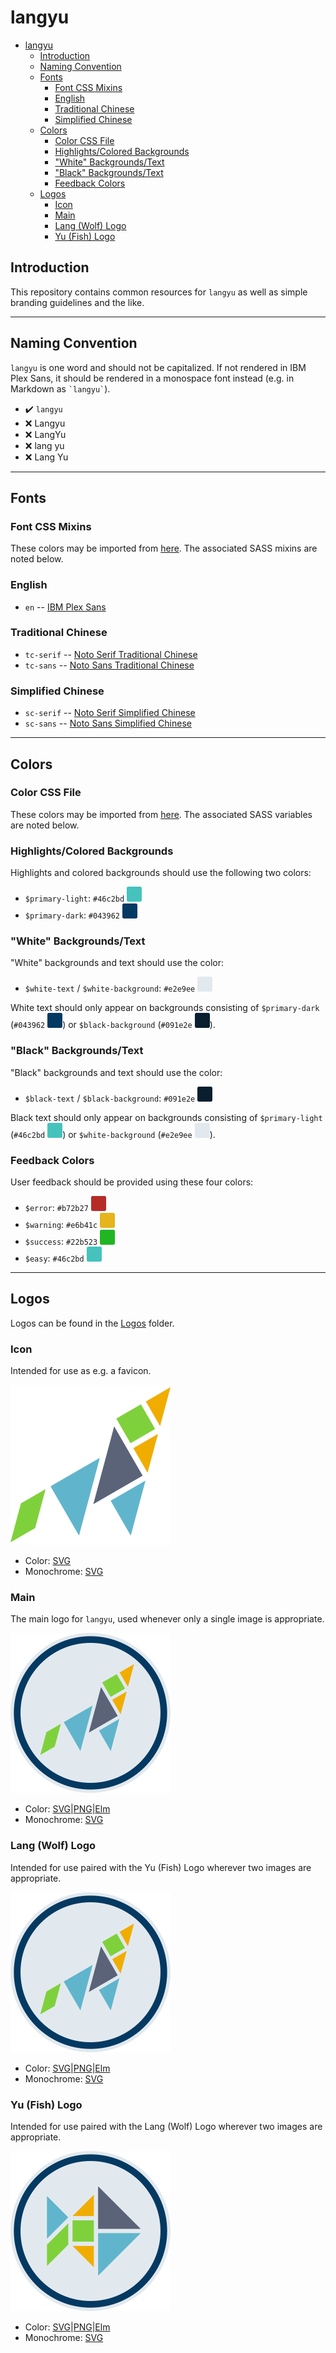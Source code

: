 # langyu

* [langyu](#langyu)
  * [Introduction](#introduction)
  * [Naming Convention](#naming-convention)
  * [Fonts](#fonts)
    * [Font CSS Mixins](#font-css-mixins)
    * [English](#english)
    * [Traditional Chinese](#traditional-chinese)
    * [Simplified Chinese](#simplified-chinese)
  * [Colors](#colors)
    * [Color CSS File](#color-css-file)
    * [Highlights/Colored Backgrounds](#highlightscolored-backgrounds)
    * ["White" Backgrounds/Text](#white-backgroundstext)
    * ["Black" Backgrounds/Text](#black-backgroundstext)
    * [Feedback Colors](#feedback-colors)
  * [Logos](#logos)
    * [Icon](#icon)
    * [Main](#main)
    * [Lang (Wolf) Logo](#lang-wolf-logo)
    * [Yu (Fish) Logo](#yu-fish-logo)

## Introduction

This repository contains common resources for `langyu` as well as simple
branding guidelines and the like.

---

## Naming Convention

`langyu` is one word and should not be capitalized.  If not rendered in
IBM Plex Sans, it should be rendered in a monospace font instead (e.g. in
Markdown as `` `langyu` ``).

* :heavy_check_mark: `langyu`
* :x: Langyu
* :x: LangYu
* :x: lang yu
* :x: Lang Yu

---

## Fonts

### Font CSS Mixins

These colors may be imported from [here](./Fonts/_fonts.scss).  The associated
SASS mixins are noted below.

### English

* `en` -- [IBM Plex Sans](https://fonts.google.com/specimen/IBM+Plex+Sans)

### Traditional Chinese

* `tc-serif` -- [Noto Serif Traditional Chinese](https://fonts.google.com/noto/specimen/Noto+Serif+TC)
* `tc-sans` -- [Noto Sans Traditional Chinese](https://fonts.google.com/noto/specimen/Noto+Sans+TC)

### Simplified Chinese

* `sc-serif` -- [Noto Serif Simplified Chinese](https://fonts.google.com/noto/specimen/Noto+Serif+SC)
* `sc-sans` -- [Noto Sans Simplified Chinese](https://fonts.google.com/noto/specimen/Noto+Sans+SC)

---

## Colors

### Color CSS File

These colors may be imported from [here](./Colors/_colors.scss).  The associated
SASS variables are noted below.

### Highlights/Colored Backgrounds

Highlights and colored backgrounds should use the following two colors:

* `$primary-light`: `#46c2bd` ![a cyan color swatch](./Colors/46c2bd.svg)
* `$primary-dark`: `#043962` ![a dark blue color swatch](./Colors/043962.svg)

### "White" Backgrounds/Text

"White" backgrounds and text should use the color:

* `$white-text` / `$white-background`: `#e2e9ee`
  ![an off-white color swatch](./Colors/e2e9ee.svg)

White text should only appear on backgrounds consisting of `$primary-dark`
(`#043962` ![a dark blue color swatch](./Colors/043962.svg)) or
`$black-background` (`#091e2e` ![a near-black, blue-grey color swatch](./Colors/091e2e.svg)).

### "Black" Backgrounds/Text

"Black" backgrounds and text should use the color:

* `$black-text` / `$black-background`: `#091e2e`
  ![a near-black, blue-grey color swatch](./Colors/091e2e.svg)

Black text should only appear on backgrounds consisting of `$primary-light`
(`#46c2bd` ![a cyan color swatch](./Colors/46c2bd.svg)) or `$white-background`
(`#e2e9ee` ![an off-white color swatch](./Colors/e2e9ee.svg)).

### Feedback Colors

User feedback should be provided using these four colors:

* `$error`: `#b72b27` ![a red color swatch](./Colors/b72b27.svg)
* `$warning`: `#e6b41c` ![a mustard-yellow color swatch](./Colors/e6b41c.svg)
* `$success`: `#22b523` ![a green color swatch](./Colors/22b523.svg)
* `$easy`: `#46c2bd` ![a cyan color swatch](./Colors/46c2bd.svg)

---

## Logos

Logos can be found in the [Logos](./Logos) folder.

### Icon

Intended for use as e.g. a favicon.

![the langyu logo, a multi-colored tangram depicting a wolf](./Logos/icon.svg)

* Color: [SVG](./Logos/icon.svg)
* Monochrome: [SVG](./Logos/icon-monochrome.svg)

### Main

The main logo for `langyu`, used whenever only a single image is appropriate.

![the langyu logo, a multi-colored tangram depicting a wolf](./Logos/main.svg)

* Color: [SVG](./Logos/main.svg)|[PNG](./Logos/main.png)|[Elm](./Logos/Main.elm)
* Monochrome: [SVG](./Logos/main-monochrome.svg)

### Lang (Wolf) Logo

Intended for use paired with the Yu (Fish) Logo wherever two images are
appropriate.

![the langyu wolf logo, a multi-colored tangram depicting a wolf](./Logos/lang.svg)

* Color: [SVG](./Logos/lang.svg)|[PNG](./Logos/lang.png)|[Elm](./Logos/Lang.elm)
* Monochrome: [SVG](./Logos/lang-monochrome.svg)

### Yu (Fish) Logo

Intended for use paired with the Lang (Wolf) Logo wherever two images are
appropriate.

![the langyu fish logo, a multi-colored tangram depicting a fish](./Logos/yu.svg)

* Color: [SVG](./Logos/yu.svg)|[PNG](./Logos/yu.png)|[Elm](./Logos/Yu.elm)
* Monochrome: [SVG](./Logos/yu-monochrome.svg)

